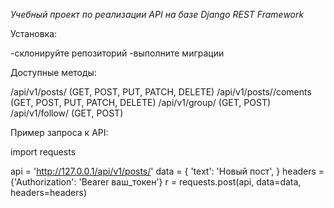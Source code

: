 *Учебный проект по реализации API на базе Django REST Framework*

Установка:

-склонируйте репозиторий
-выполните миграции


Доступные методы:

/api/v1/posts/   (GET, POST, PUT, PATCH, DELETE)
/api/v1/posts/<id>/coments  (GET, POST, PUT, PATCH, DELETE)
/api/v1/group/ (GET, POST)
/api/v1/follow/  (GET, POST)

Пример запроса к API:

import requests

 api = 'http://127.0.0.1/api/v1/posts/'
    data = {
        'text': 'Новый пост',
    }
    headers = {'Authorization': 'Bearer ваш_токен'}
    r = requests.post(api, data=data,  headers=headers)
